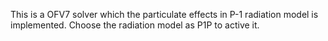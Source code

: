 This is a OFV7 solver which the particulate effects in P-1 radiation model is implemented. Choose the radiation model as P1P to active it.
